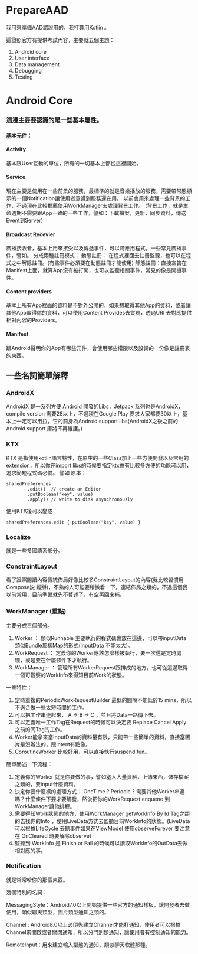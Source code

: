 # PrepareAAD
我用來準備AAD認證用的，我打算用Kotlin 。

這證照官方有提供考試內容，主要就五個主題：

1. Android core
2. User interface
3. Data management
4. Debugging
5. Testing


# Android Core 
### 這邊主要要認識的是一些基本屬性。
#### 基本元件：
#### Activity
基本跟User互動的單位，所有的一切基本上都從這裡開始。
#### Service
現在主要是使用在一些前景的服務，最標準的就是音樂播放的服務，需要帶常態顯示的一個Notification讓使用者意識到服務還在用。
以前會用來處理一些背景的工作，不過現在比較推薦使用WorkManager去處理背景工作。
(背景工作，就是生命週期不需要跟App一致的一些工作，譬如：下載檔案，更新，同步資料，傳送Event到Server)
#### Broadcast Recevier
廣播接收者，基本上用來接受以及傳遞事件，可以跨應用程式，一些常見廣播事件，譬如。
分成兩種註冊模式：
動態註冊： 在程式裡面去註冊監聽，也可以在程式之中解除註冊。(有些事件必須要在動態註冊才能使用)
靜態註冊：直接宣告在Manifest上面，就算App沒有被打開，也可以監聽相關事件，常見的像是開機事件。
#### Content providers
基本上所有App裡面的資料是不對外公開的，如果想取得其他App的資料，或者讓其他App取得你的資料，可以使用Content Provides去實現，透過URI 去對應提供相對內容的Providers。
#### Manifest 
跟Android聲明你的App有哪些元件，會使用哪些權限以及設備的一份像是註冊表的東西。

## 一些名詞簡單解釋
### AndroidX
AndroidX 是一系列方便 Android 開發的Libs，Jetpack 系列也是AndroidX，compile version 需要28以上，不過現在Google Play 要求大家都要30以上，基本上一定可以用拉，它的前身為Android support libs(AndroidX之後之前的Android support 庫將不再維護。)
### KTX
KTX 是指使用kotlin語言特性，在原生的一些Class加上一些方便開發以及常用的extension，所以你在import libs的時候要指定ktx會有比較多方便的功能可以用，追求簡短程式碼必備。
譬如 原本：
```
sharedPreferences
        .edit()  // create an Editor
        .putBoolean("key", value)
        .apply() // write to disk asynchronously
```
使用KTX後可以變成
```
sharedPreferences.edit { putBoolean("key", value) }
```
### Localize
就是一些多國語系部分。

### ConstraintLayout
看了證照閱讀內容傳統佈局好像比較多ConstraintLayout的內容(我比較習慣用Compose説 雞掰)，不熟的人可能要稍微看一下，連結佈局之類的，不過這個我以前常用，目前準備就先不贅述了，有空再回來補。

### WorkManager (重點)
主要分成三個部分。
1. Worker ： 類似Runnable 主要執行的程式碼會放在這邊，可以帶inputData 類似Bundle那樣Map的形式(inputData 不能太大)。
2. WorkRequest ： 定義你的Worker應該怎麼樣被執行，要一次還是定時處理，或是要在什麼條件下才執行。
3. WorkManager ： 管理所有WorkerRequest跟排成的地方，也可從這邊取得一個可觀察的WorkInfo來得知目前Work的狀態。

一些特性：
1. 定時重複的PeriodicWorkRequestBuilder 最低的間隔不能低於15 mins，所以不適合做一些太短時間的工作。
2. 可以把工作串連起來， A -> B -> C ，並且將Data一路傳下去。
3. 可以定義唯一工作Tag在Request的時候可以決定要 Replace Cancel Apply 之前的同Tag的工作。
4. Worker能拿來當InputData的資料量有限，只能帶一些簡單的資料，直接塞圖片是沒辦法的，跟Intent有點像。
5. CoroutineWorker 比較好用，可以直接執行suspend fun。

簡單簡述一下流程：
1. 定義你的Worker 就是你要做的事，譬如塞入大量資料，上傳東西，儲存檔案之類的，要input什麼資料。
2. 決定你要什麼樣的處理方式： OneTime ? Periodic ? 需要其他Worker串連嗎？什麼條件下要才要觸發，然後把你的WorkRequest enquene 到WorkManager讓他排程。
3. 需要得知Work狀態的地方，使用WorkManager getWorkInfo By Id Tag之類的去找你的Info ，使用LiveData方式去監聽目前WorkInfo的狀態。(LiveData可以根據LifeCycle 去聽事件如果在ViewModel 使用observeForever 要注意在 OnCleared 時要解除observe)
4. 監聽到 WorkInfo 是 Finish or Fail 的時候可以讀取WorkInfo的OutData去做相對應的事。

### Notification
就是常常吵你的那個東西。

幾個特別的名詞：

MessagingStyle：Android7.0以上開始提供一些官方的通知樣板，讓開發者去做使用，類似聊天類型，圖片類型通知之類的。

Channel : Android8.0以上必須先建立Channel才能打通知，使用者可以根據Channel來開啟或者關閉通知，所以分門別類通知，讓使用者有控制通知的能力。

RemoteInput：用來建立輸入型態的通知，類似聊天軟體那種。

### 

